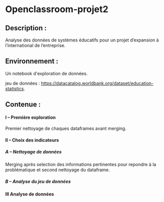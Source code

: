 # Openclassroom-projet2

## Description : 
Analyse des données de systèmes éducatifs pour un projet d’expansion à l’international de l’entreprise.

## Environnement :

Un notebook d'exploration de données.

jeu de données : https://datacatalog.worldbank.org/dataset/education-statistics.

## Contenue : 

#### I – Première exploration 
Premier nettoyage de chaques dataframes avant merging.
#### II – Choix des indicateurs 
##### A – Nettoyage de données
Merging après selection des informations pertinentes pour repondre à la problématique et second nettoyage du dataframe.
##### B – Analyse du jeu de données


#### III Analyse de données

